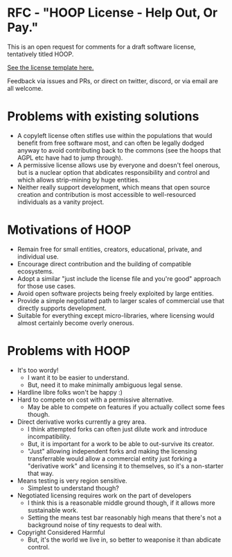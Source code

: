 # RFC - "HOOP License - Help Out, Or Pay."

This is an open request for comments for a draft software license, tentatively titled HOOP.

[See the license template here.](license.md)

Feedback via issues and PRs, or direct on twitter, discord, or via email are all welcome.

# Problems with existing solutions

- A copyleft license often stifles use within the populations that would benefit from free software most, and can often be legally dodged anyway to avoid contributing back to the commons (see the hoops that AGPL etc have had to jump through).
- A permissive license allows use by everyone and doesn't feel onerous, but is a nuclear option that abdicates responsibility and control and which allows strip-mining by huge entities.
- Neither really support development, which means that open source creation and contribution is most accessible to well-resourced individuals as a vanity project.

# Motivations of HOOP

- Remain free for small entities, creators, educational, private, and individual use.
- Encourage direct contribution and the building of compatible ecosystems.
- Adopt a similar "just include the license file and you're good" approach for those use cases.
- Avoid open software projects being freely exploited by large entities.
- Provide a simple negotiated path to larger scales of commercial use that directly supports development.
- Suitable for everything except micro-libraries, where licensing would almost certainly become overly onerous.

# Problems with HOOP

- It's too wordy!
	- I want it to be easier to understand.
	- But, need it to make minimally ambiguous legal sense.
- Hardline libre folks won't be happy :)
- Hard to compete on cost with a permissive alternative.
	- May be able to compete on features if you actually collect some fees though.
- Direct derivative works currently a grey area.
	- I think attempted forks can often just dilute work and introduce incompatibility.
	- But, it is important for a work to be able to out-survive its creator.
	- "Just" allowing independent forks and making the licensing transferrable would allow a commercial entity just forking a "derivative work" and licensing it to themselves, so it's a non-starter that way.
- Means testing is very region sensitive.
	- Simplest to understand though?
- Negotiated licensing requires work on the part of developers
	- I think this is a reasonable middle ground though, if it allows more sustainable work.
	- Setting the means test bar reasonably high means that there's not a background noise of tiny requests to deal with.
- Copyright Considered Harmful
	- But, it's the world we live in, so better to weaponise it than abdicate control.

